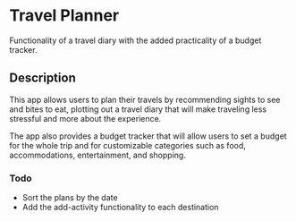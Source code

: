 # Travel Planner
Functionality of a travel diary with the added practicality of a budget tracker.

## Description
This app allows users to plan their travels by recommending sights to see and bites to eat, plotting out a travel diary that will make traveling less stressful and more about the experience. 

The app also provides a budget tracker that will allow users to set a budget for the whole trip and for customizable categories such as food, accommodations, entertainment, and shopping. 

### Todo
* Sort the plans by the date
* Add the add-activity functionality to each destination
